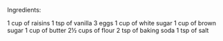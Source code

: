 Ingredients:

1 cup of raisins
1 tsp of vanilla
3 eggs
1 cup of white sugar
1 cup of brown sugar
1 cup of butter
2½ cups of flour
2 tsp of baking soda
1 tsp of salt